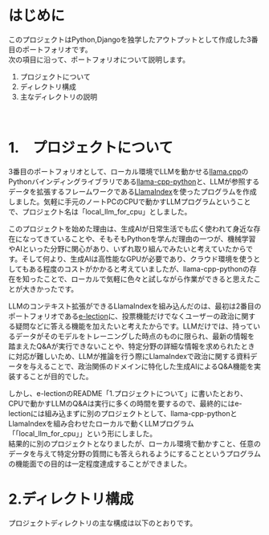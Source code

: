 # はじめに

このプロジェクトはPython,Djangoを独学したアウトプットとして作成した3番目のポートフォリオです。  
次の項目に沿って、ポートフォリオについて説明します。

1. プロジェクトについて
2. ディレクトリ構成
3. 主なディレクトリの説明

<br>

# 1.　プロジェクトについて

3番目のポートフォリオとして、ローカル環境でLLMを動かせる[llama.cpp](https://github.com/ggerganov/llama.cpp)のPythonバインディングライブラリである[llama-cpp-python](https://github.com/abetlen/llama-cpp-python?tab=readme-ov-file)と、LLMが参照するデータを拡張するフレームワークである[LlamaIndex](https://github.com/run-llama/llama_index?tab=readme-ov-file)を使ったプログラムを作成しました。気軽に手元のノートPCのCPUで動かすLLMプログラムということで、プロジェクト名は「local_llm_for_cpu」としました。 

このプロジェクトを始めた理由は、生成AIが日常生活でも広く使われて身近な存在になってきていることや、そもそもPythonを学んだ理由の一つが、機械学習やAIといった分野に関心があり、いずれ取り組んでみたいと考えていたからです。そして何より、生成AIは高性能なGPUが必要であり、クラウド環境を使うとしてもある程度のコストがかかると考えていましたが、llama-cpp-pythonの存在を知ったことで、ローカルで気軽に色々と試しながら作業ができると思えたことが大きかったです。  

LLMのコンテキスト拡張ができるLlamaIndexを組み込んだのは、最初は2番目のポートフォリオである[e-lection](https://github.com/ryskkkkw/e-lection)に、投票機能だけでなくユーザーの政治に関する疑問などに答える機能を加えたいと考えたからです。LLMだけでは、持っているデータがそのモデルをトレーニングした時点のものに限られ、最新の情報を踏まえたQ&Aが実行できないことや、特定分野の詳細な情報を求められたときに対応が難しいため、LLMが推論を行う際にLlamaIndexで政治に関する資料データを与えることで、政治関係のドメインに特化した生成AIによるQ&A機能を実装することが目的でした。  

しかし、e-lectionのREADME「1.プロジェクトについて」に書いたとおり、CPUで動かすLLMのQ&Aは実行に多くの時間を要するので、最終的にはe-lectionには組み込まずに別のプロジェクトとして、llama-cpp-pythonとLlamaIndexを組み合わせたローカルで動くLLMプログラム「「local_llm_for_cpu」」という形にしました。  
結果的に別のプロジェクトとなりましたが、ローカル環境で動かすこと、任意のデータを与えて特定分野の質問にも答えられるようにすることというプログラムの機能面での目的は一定程度達成することができました。
<br>

# 2.ディレクトリ構成

プロジェクトディレクトリの主な構成は以下のとおりです。
